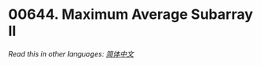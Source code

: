 # 00644. Maximum Average Subarray II

  _Read this in other languages:_
    [_简体中文_](README.zh-CN.md)

